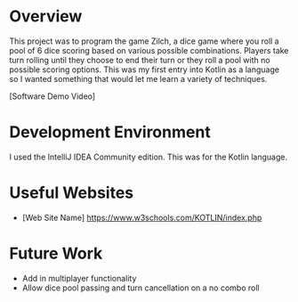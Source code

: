 # Overview

This project was to program the game Zilch, a dice game where you roll a pool of 6 dice scoring based on various possible combinations. Players take turn rolling until they choose to end their turn or they roll a pool with no possible scoring options. This was my first entry into Kotlin as a language so I wanted something that would let me learn a variety of techniques.

[Software Demo Video]

# Development Environment

I used the IntelliJ IDEA Community edition. This was for the Kotlin language.

# Useful Websites

- [Web Site Name] https://www.w3schools.com/KOTLIN/index.php

# Future Work

- Add in multiplayer functionality
- Allow dice pool passing and turn cancellation on a no combo roll
